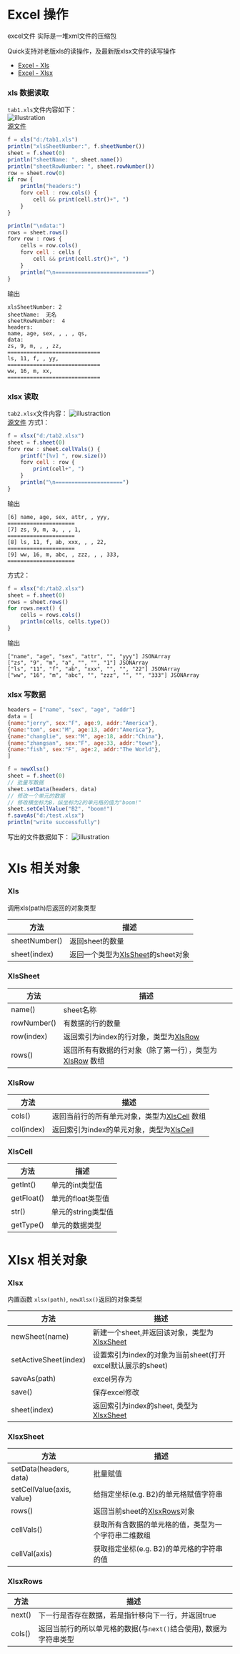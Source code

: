 # Excel 操作

excel文件 实际是一堆xml文件的压缩包

Quick支持对老版xls的读操作，及最新版xlsx文件的读写操作
* [Excel - Xls](#xls-相关对象)
* [Excel - Xlsx](#xlsx-相关对象)

### xls 数据读取
`tab1.xls`文件内容如下：  
![illustration](../img/xls-src.png)  
[源文件](../static/tab1.xls)
```js
f = xls("d:/tab1.xls")
println("xlsSheetNumber:", f.sheetNumber())
sheet = f.sheet(0)
println("sheetName: ", sheet.name())
println("sheetRowNumber: ", sheet.rowNumber())
row = sheet.row(0)
if row {
    println("headers:")
    forv cell : row.cols() {
        cell && print(cell.str()+", ")
    }
}

println("\ndata:")
rows = sheet.rows()
forv row : rows {
    cells = row.cols()
    forv cell : cells {
        cell && print(cell.str()+", ")
    }
    println("\n=============================")
}
```
输出
```
xlsSheetNumber: 2
sheetName:  无名
sheetRowNumber:  4
headers:
name, age, sex, , , , qs, 
data:
zs, 9, m, , , zz, 
=============================
ls, 11, f, , yy, 
=============================
ww, 16, m, xx, 
=============================
```

### xlsx 读取
`tab2.xlsx`文件内容：
![illustraction](../img/xlsx-src.png)  
[源文件](../static/tab2.xlsx)
方式1：
```js
f = xlsx("d:/tab2.xlsx")
sheet = f.sheet(0)
forv row : sheet.cellVals() {
    printf("[%v] ", row.size())
    forv cell : row {
        print(cell+", ")
    }
    println("\n=====================")
}
```
输出
```
[6] name, age, sex, attr, , yyy, 
=====================
[7] zs, 9, m, a, , , 1, 
=====================
[8] ls, 11, f, ab, xxx, , , 22, 
=====================
[9] ww, 16, m, abc, , zzz, , , 333, 
=====================
```
方式2：
```js
f = xlsx("d:/tab2.xlsx")
sheet = f.sheet(0)
rows = sheet.rows()
for rows.next() {
    cells = rows.cols()
    println(cells, cells.type())
}
```
输出
```
["name", "age", "sex", "attr", "", "yyy"] JSONArray
["zs", "9", "m", "a", "", "", "1"] JSONArray
["ls", "11", "f", "ab", "xxx", "", "", "22"] JSONArray
["ww", "16", "m", "abc", "", "zzz", "", "", "333"] JSONArray
```

### xlsx 写数据
```js
headers = ["name", "sex", "age", "addr"]
data = [
{name:"jerry", sex:"F", age:9, addr:"America"},
{name:"tom", sex:"M", age:13, addr:"America"},
{name:"changlie", sex:"M", age:18, addr:"China"},
{name:"zhangsan", sex:"F", age:33, addr:"town"},
{name:"fish", sex:"F", age:2, addr:"The World"},
]

f = newXlsx()
sheet = f.sheet(0)
// 批量写数据
sheet.setData(headers, data)
// 修改一个单元的数据
// 修改横坐标为B，纵坐标为2的单元格的值为"boom!"
sheet.setCellValue("B2", "boom!")
f.saveAs("d:/test.xlsx")
println("write successfully")
```
写出的文件数据如下：
![illustration](../img/xlsx-res.png)


# Xls 相关对象

### Xls
调用xls(path)后返回的对象类型

| 方法   |	描述   |
|  ----  | ----  |
|  sheetNumber()  | 返回sheet的数量 |
|  sheet(index)  | 返回一个类型为[XlsSheet](#XlsSheet)的sheet对象 |


### XlsSheet

| 方法   |	描述   |
|  ----  | ----  |
|  name()  | sheet名称 |
|  rowNumber()  | 有数据的行的数量 |
|  row(index)  | 返回索引为index的行对象，类型为[XlsRow](#XlsRow) |
|  rows()  |  返回所有有数据的行对象（除了第一行），类型为[XlsRow](#XlsRow) 数组 |


### XlsRow

| 方法   |	描述   |
|  ----  | ----  |
|  cols()  | 返回当前行的所有单元对象，类型为[XlsCell](#XlsCell) 数组  |
|  col(index)  | 返回索引为index的单元对象，类型为[XlsCell](#XlsCell)  |


### XlsCell

| 方法   |	描述   |
|  ----  | ----  |
|  getInt()  | 单元的int类型值  |
|  getFloat()  |  单元的float类型值 |
|  str()  | 单元的string类型值  |
|  getType()  |  单元的数据类型 |


# Xlsx 相关对象

### Xlsx

内置函数 `xlsx(path)`, `newXlsx()`返回的对象类型

| 方法   |	描述   |
|  ----  | ----  |
| newSheet(name) | 新建一个sheet,并返回该对象，类型为[XlsxSheet](#XlsxSheet) |
| setActiveSheet(index) | 设置索引为index的对象为当前sheet(打开excel默认展示的sheet) |
| saveAs(path) | excel另存为 |
| save() | 保存excel修改 |
| sheet(index) | 返回索引为index的sheet, 类型为[XlsxSheet](#XlsxSheet) |

### XlsxSheet

| 方法   |	描述   |
|  ----  | ----  |
| setData(headers, data) | 批量赋值 |
| setCellValue(axis, value) | 给指定坐标(e.g. B2)的单元格赋值字符串 |
| rows() | 返回当前sheet的[XlsxRows](#XlsxRows)对象 |
| cellVals() | 获取所有含数据的单元格的值，类型为一个字符串二维数组 |
| cellVal(axis) | 获取指定坐标(e.g. B2)的单元格的字符串的值 |

### XlsxRows

| 方法   |	描述   |
|  ----  | ----  |
| next() | 下一行是否存在数据，若是指针移向下一行，并返回true |
| cols() | 返回当前行的所以单元格的数据(与`next()`结合使用), 数据为字符串类型 |